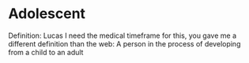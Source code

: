 # Adolescent

Definition: Lucas I need the medical timeframe for this, you gave me a different definition than the web: A person in the process of developing from a child to an adult